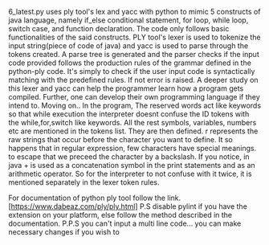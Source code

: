 6_latest.py uses ply tool's lex and yacc with python to mimic 5 constructs of java language, namely if_else conditional statement, for loop, while loop, switch case,
and function declaration. The code only follows basic functionalities of the said constructs. 
PLY tool's lexer is used to tokenize the input string(piece of code of java) and yacc is used to parse through the tokens created. A parse tree is generated and the
parser checks if the input code provided follows the production rules of the grammar defined in the python-ply code. It's simply to check if the user input code is 
syntactically matching with the predefined rules. If not error is raised. A deeper study on this lexer and yacc can help the programmer learn how a program gets compiled.
Further, one can develop their own programming language if they intend to.
Moving on..
In the program,
The reserved words act like keywords so that while execution the interpreter doesnt confuse the ID tokens with the while,for,switch like keywords.
All the rest symbols, variables, numbers etc are mentioned in the tokens list. They are then defined.
r represents the raw strings that occur before the character you want to define. It so happens that in regular expression, few characters have special meanings.
to escape that we preceed the character by a backslash.
If you notice, in java + is used as a concatenation symbol in the print statements and as an arithmetic operator. So for the interpreter to not confuse with it twice,
it is mentioned separately in the lexer token rules. 

For documentation of python ply tool follow the link. [https://www.dabeaz.com/ply/ply.html]
P.S disable pylint if you have the extension on your platform, else follow the method described in the documentation. 
P.P.S you can't input a multi line code... you can make necessary changes if you wish to



